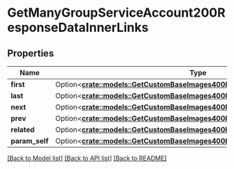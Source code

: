 # GetManyGroupServiceAccount200ResponseDataInnerLinks

## Properties

Name | Type | Description | Notes
------------ | ------------- | ------------- | -------------
**first** | Option<[**crate::models::GetCustomBaseImages400ResponseErrorsInnerLinksAbout**](getCustomBaseImages_400_response_errors_inner_links_about.md)> |  | [optional]
**last** | Option<[**crate::models::GetCustomBaseImages400ResponseErrorsInnerLinksAbout**](getCustomBaseImages_400_response_errors_inner_links_about.md)> |  | [optional]
**next** | Option<[**crate::models::GetCustomBaseImages400ResponseErrorsInnerLinksAbout**](getCustomBaseImages_400_response_errors_inner_links_about.md)> |  | [optional]
**prev** | Option<[**crate::models::GetCustomBaseImages400ResponseErrorsInnerLinksAbout**](getCustomBaseImages_400_response_errors_inner_links_about.md)> |  | [optional]
**related** | Option<[**crate::models::GetCustomBaseImages400ResponseErrorsInnerLinksAbout**](getCustomBaseImages_400_response_errors_inner_links_about.md)> |  | [optional]
**param_self** | Option<[**crate::models::GetCustomBaseImages400ResponseErrorsInnerLinksAbout**](getCustomBaseImages_400_response_errors_inner_links_about.md)> |  | [optional]

[[Back to Model list]](../README.md#documentation-for-models) [[Back to API list]](../README.md#documentation-for-api-endpoints) [[Back to README]](../README.md)


